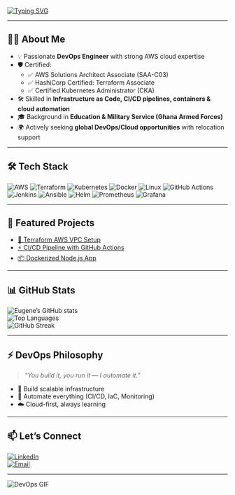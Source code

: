 <!-- Profile README for Eugene Kofi -->

<!-- Typing Animation Banner -->
[![Typing SVG](https://readme-typing-svg.herokuapp.com?color=00FF00&size=24&center=true&vCenter=true&width=1000&lines=👋+Hi%2C+I'm+Pomevor+Eugene+Kofi;🚀+DevOps+Engineer+%7C+AWS+%7C+Terraform+%7C+Kubernetes;☁️+Cloud+%7C+IaC+%7C+CI%2FCD+%7C+Automation;🎯+Always+Learning+%26+Building)](https://git.io/typing-svg)

---

## 👨‍💻 About Me  
- 💡 Passionate **DevOps Engineer** with strong AWS cloud expertise  
- 🛡️ Certified:  
  - ✅ AWS Solutions Architect Associate (SAA-C03)  
  - ✅ HashiCorp Certified: Terraform Associate  
  - ✅ Certified Kubernetes Administrator (CKA)  
- 🛠️ Skilled in **Infrastructure as Code, CI/CD pipelines, containers & cloud automation**  
- 🎓 Background in **Education & Military Service (Ghana Armed Forces)**  
- 🌍 Actively seeking **global DevOps/Cloud opportunities** with relocation support  

---

## 🛠️ Tech Stack  
![AWS](https://img.shields.io/badge/AWS-232F3E?style=for-the-badge&logo=amazonaws&logoColor=white)
![Terraform](https://img.shields.io/badge/Terraform-623CE4?style=for-the-badge&logo=terraform&logoColor=white)
![Kubernetes](https://img.shields.io/badge/Kubernetes-326CE5?style=for-the-badge&logo=kubernetes&logoColor=white)
![Docker](https://img.shields.io/badge/Docker-2496ED?style=for-the-badge&logo=docker&logoColor=white)
![Linux](https://img.shields.io/badge/Linux-FCC624?style=for-the-badge&logo=linux&logoColor=black)
![GitHub Actions](https://img.shields.io/badge/GitHub_Actions-2088FF?style=for-the-badge&logo=githubactions&logoColor=white)
![Jenkins](https://img.shields.io/badge/Jenkins-D24939?style=for-the-badge&logo=jenkins&logoColor=white)
![Ansible](https://img.shields.io/badge/Ansible-EE0000?style=for-the-badge&logo=ansible&logoColor=white)
![Helm](https://img.shields.io/badge/Helm-0F1689?style=for-the-badge&logo=helm&logoColor=white)
![Prometheus](https://img.shields.io/badge/Prometheus-E6522C?style=for-the-badge&logo=prometheus&logoColor=white)
![Grafana](https://img.shields.io/badge/Grafana-F46800?style=for-the-badge&logo=grafana&logoColor=white)

---

## 🌟 Featured Projects  
- [🚀 Terraform AWS VPC Setup](https://github.com/eugenekofi/terraform-aws-vpc)  
- [⚡ CI/CD Pipeline with GitHub Actions](https://github.com/eugenekofi/cicd-pipeline)  
- [📦 Dockerized Node.js App](https://github.com/eugenekofi/docker-node-app)  

---

## 📊 GitHub Stats  
![Eugene’s GitHub stats](https://github-readme-stats.vercel.app/api?username=eugenekofi&show_icons=true&theme=tokyonight)  
![Top Languages](https://github-readme-stats.vercel.app/api/top-langs/?username=eugenekofi&layout=compact&theme=tokyonight)  
![GitHub Streak](https://streak-stats.demolab.com/?user=eugenekofi&theme=tokyonight)  

---

## ⚡ DevOps Philosophy  
> *“You build it, you run it — I automate it.”*  
- 🚀 Build scalable infrastructure  
- 🔄 Automate everything (CI/CD, IaC, Monitoring)  
- ☁️ Cloud-first, always learning  

---

## 📫 Let’s Connect  
[![LinkedIn](https://img.shields.io/badge/LinkedIn-blue?style=for-the-badge&logo=linkedin&logoColor=white)](https://www.linkedin.com/in/eugene-pomevor)  
[![Email](https://img.shields.io/badge/Email-D14836?style=for-the-badge&logo=gmail&logoColor=white)](mailto:pomevoreugene@gmail.com)  

---

![DevOps GIF](https://media.giphy.com/media/2ikwIgNrmPZICNmRyX/giphy.gif)




